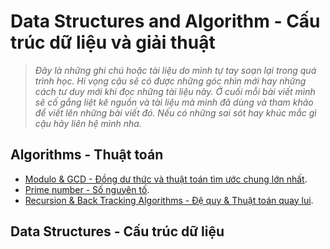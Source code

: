 # Data Structures and Algorithm - Cấu trúc dữ liệu và giải thuật

> *Đây là những ghi chú hoặc tài liệu do mình tự tay soạn lại trong quá trình học. Hi vọng cậu sẽ có được những góc nhìn mới hay những cách tư duy mới khi đọc những tài liệu này. Ở cuối mỗi bài viết mình sẽ cố gắng liệt kê nguồn và tài liệu mà mình đã dùng và tham khảo để viết lên những bài viết đó. Nếu có những sai sót hay khúc mắc gì cậu hãy liên hệ mình nha.*

## Algorithms - Thuật toán

- [Modulo & GCD - Đồng dư thức và thuật toán tìm ước chung lớn nhất](/Posts/Data-Strucutres-And-Algorithms/Modulo-GCD/).
- [Prime number - Số nguyên tố](/Posts/Data-Strucutres-And-Algorithms/Prime-Number/).
- [Recursion & Back Tracking Algorithms - Đệ quy & Thuật toán quay lui](/Posts/Data-Strucutres-And-Algorithms/Recursion/).

## Data Structures - Cấu trúc dữ liệu


